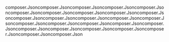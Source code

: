 composer.Jsoncomposer.Jsoncomposer.Jsoncomposer.Jsoncomposer.Jsoncomposer.Jsoncomposer.Jsoncomposer.Jsoncomposer.Jsoncomposer.Jsoncomposer.Jsoncomposer.Jsoncomposer.Jsoncomposer.Jsoncomposer.Jsoncomposer.Jsoncomposer.Jsoncomposer.Jsoncomposer.Jsoncomposer.Jsoncomposer.Jsoncomposer.Jsoncomposer.Jsoncomposer.Jsoncomposer.Jsoncomposer.Jsoncomposer.Json
